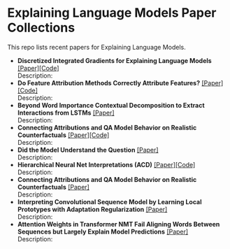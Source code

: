 #  Explaining Language Models Paper Collections
 This repo lists recent papers for Explaining Language Models.

- **Discretized Integrated Gradients for Explaining Language Models** [[Paper]](https://arxiv.org/pdf/2108.13654.pdf)[[Code]](https://github.com/INK-USC/DIG)<br>Description: 
- **Do Feature Attribution Methods Correctly Attribute Features?** [[Paper]](https://arxiv.org/pdf/2104.14403.pdf)[[Code]](https://github.com/YilunZhou/feature-attribution-evaluation)<br>Description: 
- **Beyond Word Importance Contextual Decomposition to Extract Interactions from LSTMs** [[Paper]](https://arxiv.org/pdf/1801.05453.pdf)<br>Description: 
- **Connecting Attributions and QA Model Behavior on Realistic Counterfactuals** [[Paper]](https://aclanthology.org/2021.emnlp-main.447.pdf)[[Code]](https://github.com/xiye17/EvalQAExpl)<br>Description: 
- **Did the Model Understand the Question** [[Paper]](https://arxiv.org/pdf/1805.05492.pdf)<br>Description: 
- **Hierarchical Neural Net Interpretations (ACD)** [[Paper]](https://arxiv.org/pdf/1806.05337.pdf)[[Code]](https://github.com/csinva/hierarchical-dnn-interpretations)<br>Description: 
- **Connecting Attributions and QA Model Behavior on Realistic Counterfactuals** [[Paper]](https://arxiv.org/pdf/2104.04515.pdf)<br>Description: 
- **Interpreting Convolutional Sequence Model by Learning Local Prototypes with Adaptation Regularization** [[Paper]](https://dl.acm.org/doi/pdf/10.1145/3459637.3482355?casa_token=8z1dQ2D1CsYAAAAA:71YXiECsS8IcHNi-4Eksyf0UeFDT8XQXG1QQyxndB371KgmhErkR8LNlQAp6qWXnmW5gfgslipw)<br>Description: 
- **Attention Weights in Transformer NMT Fail Aligning Words Between Sequences but Largely Explain Model Predictions** [[Paper]](https://arxiv.org/pdf/2109.05853.pdf)<br>Description: 

